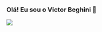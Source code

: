 ### Olá! Eu sou o Victor Beghini 👋

<div>
   <a href="https://www.instagram.com/victor.beghini" target="_blank"><img src="https://img.shields.io/badge/-Instagram-%23E4405F?style=for-the-badge&logo=instagram&logoColor=white" target="_blank"></a>
</div>
